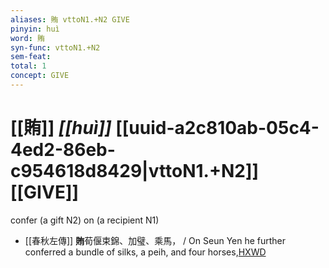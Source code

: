 ```yaml
---
aliases: 賄 vttoN1.+N2 GIVE
pinyin: huì
word: 賄
syn-func: vttoN1.+N2
sem-feat: 
total: 1
concept: GIVE 
---
```

# [[賄]] *[[huì]]*  [[uuid-a2c810ab-05c4-4ed2-86eb-c954618d8429|vttoN1.+N2]] [[GIVE]]
confer (a gift N2) on (a recipient N1)
 - [[春秋左傳]] **賄**荀偃束錦、加璧、乘馬， / On Seun Yen he further conferred a bundle of silks, a peih, and four horses,[HXWD](https://hxwd.org/textview.html?location=KR1e0001_tls_009-436a.6)